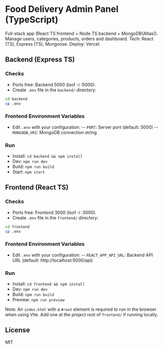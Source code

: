 # Food Delivery Admin Panel (TypeScript)

Full-stack app (React TS frontend + Node TS backend + MongoDB(Atlas)). Manage users, categories, products, orders and dashboard.
Tech: React (TS), Express (TS), Mongoose. Deploy: Vercel.

## Backend (Express TS)

### Checks

- Ports free: Backend 5000 (lsof -i :5000).
- Create `.env` file in the `backend/` directory:
```bash
cd backend
cp .env
```

### Frontend Environment Variables
- Edit `.env` with your configuration:
    -- `PORT`: Server port (default: 5000)
    -- `MONGODB_URI`: MongoDB connection string

### Run

- Install: `cd backend && npm install`
- Dev: `npm run dev`
- Build: `npm run build`
- Start: `npm start`



## Frontend (React TS)

### Checks

- Ports free: Frontend 3000 (lsof -i :3000).
- Create `.env` file in the `frontend/` directory:
```bash
cd frontend
cp .env
```

### Frontend Environment Variables
- Edit `.env` with your configuration:
    -- `REACT_APP_API_URL`: Backend API URL (default: http://localhost:5000/api)

### Run

- Install: `cd frontend && npm install`
- Dev: `npm run dev`
- Build: `npm run build`
- Preview: `npm run preview`

Note: An `index.html` with a `#root` element is required to run in the browser when using Vite. Add one at the project root of `frontend/` if running locally.

## License

MIT


